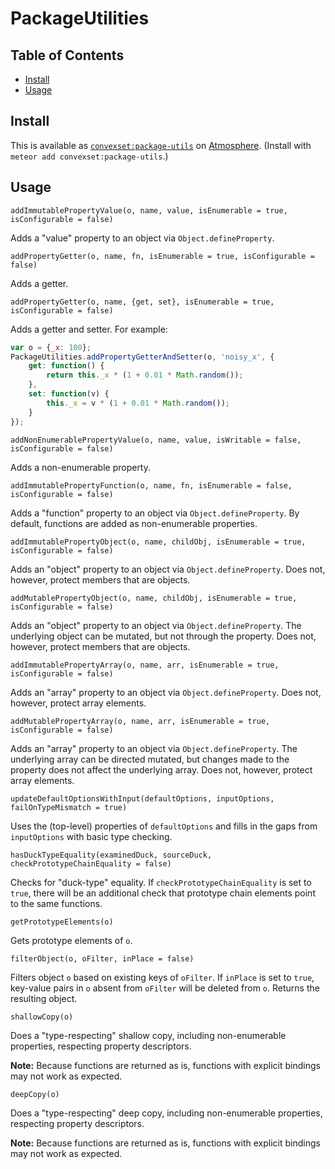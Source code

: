 # PackageUtilities

## Table of Contents

<!-- START doctoc generated TOC please keep comment here to allow auto update -->
<!-- DON'T EDIT THIS SECTION, INSTEAD RE-RUN doctoc TO UPDATE -->


- [Install](#install)
- [Usage](#usage)

<!-- END doctoc generated TOC please keep comment here to allow auto update -->

## Install

This is available as [`convexset:package-utils`](https://atmospherejs.com/convexset/package-utils) on [Atmosphere](https://atmospherejs.com/). (Install with `meteor add convexset:package-utils`.)

## Usage

`addImmutablePropertyValue(o, name, value, isEnumerable = true, isConfigurable = false)`

Adds a "value" property to an object via `Object.defineProperty`.

`addPropertyGetter(o, name, fn, isEnumerable = true, isConfigurable = false)`

Adds a getter.

`addPropertyGetter(o, name, {get, set}, isEnumerable = true, isConfigurable = false)`

Adds a getter and setter. For example:
```javascript
var o = {_x: 100};
PackageUtilities.addPropertyGetterAndSetter(o, 'noisy_x', {
    get: function() {
        return this._x * (1 + 0.01 * Math.random());
    },
    set: function(v) {
        this._x = v * (1 + 0.01 * Math.random());
    }
});
```

`addNonEnumerablePropertyValue(o, name, value, isWritable = false, isConfigurable = false)`

Adds a non-enumerable property.

`addImmutablePropertyFunction(o, name, fn, isEnumerable = false, isConfigurable = false)`

Adds a "function" property to an object via `Object.defineProperty`. By default, functions are added as non-enumerable properties.

`addImmutablePropertyObject(o, name, childObj, isEnumerable = true, isConfigurable = false)`

Adds an "object" property to an object via `Object.defineProperty`. Does not, however, protect members that are objects.

`addMutablePropertyObject(o, name, childObj, isEnumerable = true, isConfigurable = false)`

Adds an "object" property to an object via `Object.defineProperty`. The underlying object can be mutated, but not through the property. Does not, however, protect members that are objects.

`addImmutablePropertyArray(o, name, arr, isEnumerable = true, isConfigurable = false)`

Adds an "array" property to an object via `Object.defineProperty`. Does not, however, protect array elements.

`addMutablePropertyArray(o, name, arr, isEnumerable = true, isConfigurable = false)`

Adds an "array" property to an object via `Object.defineProperty`. The underlying array can be directed mutated, but changes made to the property does not affect the underlying array. Does not, however, protect array elements.

`updateDefaultOptionsWithInput(defaultOptions, inputOptions, failOnTypeMismatch = true)`

Uses the (top-level) properties of `defaultOptions` and fills in the gaps from `inputOptions` with basic type checking.

`hasDuckTypeEquality(examinedDuck, sourceDuck, checkPrototypeChainEquality = false)`

Checks for "duck-type" equality. If `checkPrototypeChainEquality` is set to `true`, there will be an additional check that prototype chain elements point to the same functions.

`getPrototypeElements(o)`

Gets prototype elements of `o`.

`filterObject(o, oFilter, inPlace = false)`

Filters object `o` based on existing keys of `oFilter`. If `inPlace` is set to `true`, key-value pairs in `o` absent from `oFilter` will be deleted from `o`. Returns the resulting object.

`shallowCopy(o)`

Does a "type-respecting" shallow copy, including non-enumerable properties, respecting property descriptors.

**Note:** Because functions are returned as is, functions with explicit bindings may not work as expected.

`deepCopy(o)`

Does a "type-respecting" deep copy, including non-enumerable properties, respecting property descriptors.

**Note:** Because functions are returned as is, functions with explicit bindings may not work as expected.
